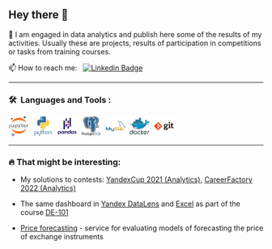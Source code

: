 ## Hey there 👋

<!--
**PavelNikishin/PavelNikishin** is a ? _special_ ? repository because its `README.md` (this file) appears on your GitHub profile.
- [My notebooks](https://github.com/PavelNikishin/RS-School-ML-intro-notebooks) for ML-intro course by The Rolling Scopes School in 2021Q1
-->

🔭 I am engaged in data analytics and publish here some of the results of my activities. Usually these are projects, results of participation in competitions or tasks from training courses.

📫 How to reach me: &nbsp; [![Linkedin Badge](https://img.shields.io/badge/pavel_nikishin-blue?style=flat&logo=Linkedin&logoColor=white)](https://www.linkedin.com/in/pavel-nikishin)

---

### 🛠 &nbsp;Languages and Tools :

<p>
<img src="https://github.com/devicons/devicon/blob/master/icons/jupyter/jupyter-original-wordmark.svg" title="jupyter" alt="jupyter" width="40" height="40"/>&nbsp;
<img src="https://github.com/devicons/devicon/blob/master/icons/python/python-original-wordmark.svg" title="python" alt="python" width="40" height="40"/>&nbsp;
<img src="https://github.com/devicons/devicon/blob/master/icons/pandas/pandas-original-wordmark.svg" title="pandas" alt="pandas" width="40" height="40"/>&nbsp;
<img src="https://github.com/devicons/devicon/blob/master/icons/postgresql/postgresql-original-wordmark.svg" title="postgresql" alt="postgresql" width="40" height="40"/>&nbsp;
<img src="https://github.com/devicons/devicon/blob/master/icons/mysql/mysql-original-wordmark.svg" title="MySQL"  alt="MySQL" width="40" height="40"/>&nbsp;
<img src="https://github.com/devicons/devicon/blob/master/icons/docker/docker-original-wordmark.svg" title="docker"  alt="docker" width="40" height="40"/>&nbsp;
<img src="https://github.com/devicons/devicon/blob/master/icons/git/git-original-wordmark.svg" title="Git" **alt="Git" width="40" height="40"/>&nbsp;
</p>

---

### 🔥 That might be interesting:

- My solutions to contests: [YandexCup 2021 (Analytics)](https://github.com/PavelNikishin/YandexCup21), [CareerFactory 2022 (Analytics)](https://github.com/PavelNikishin/CareerFactory22)

- The same dashboard in  [Yandex DataLens](https://github.com/PavelNikishin/DE-101/tree/main/Module%202/dashboard) and  [Excel](https://github.com/PavelNikishin/DE-101/tree/main/Module1/excel-dashboard-superstore) as part of the course [DE-101](https://github.com/Data-Learn/data-engineering/blob/master/DE%20-%20101%20Guide.md)

- [Price forecasting](https://github.com/PavelNikishin/price-forecasting) -  service for evaluating models of forecasting the price of exchange instruments


